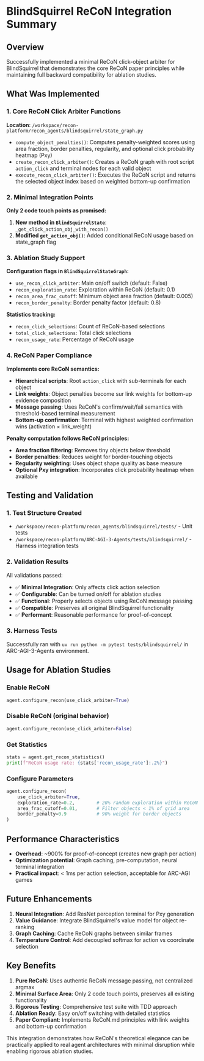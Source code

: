 # BlindSquirrel ReCoN Integration Summary

## Overview

Successfully implemented a minimal ReCoN click-object arbiter for BlindSquirrel that demonstrates the core ReCoN paper principles while maintaining full backward compatibility for ablation studies.

## What Was Implemented

### 1. Core ReCoN Click Arbiter Functions

**Location**: `/workspace/recon-platform/recon_agents/blindsquirrel/state_graph.py`

- `compute_object_penalties()`: Computes penalty-weighted scores using area fraction, border penalties, regularity, and optional click probability heatmap (Pxy)
- `create_recon_click_arbiter()`: Creates a ReCoN graph with root script `action_click` and terminal nodes for each valid object
- `execute_recon_click_arbiter()`: Executes the ReCoN script and returns the selected object index based on weighted bottom-up confirmation

### 2. Minimal Integration Points

**Only 2 code touch points as promised:**

1. **New method in `BlindSquirrelState`**: `_get_click_action_obj_with_recon()`
2. **Modified `get_action_obj()`**: Added conditional ReCoN usage based on state_graph flag

### 3. Ablation Study Support

**Configuration flags in `BlindSquirrelStateGraph`:**
- `use_recon_click_arbiter`: Main on/off switch (default: False)
- `recon_exploration_rate`: Exploration within ReCoN (default: 0.1) 
- `recon_area_frac_cutoff`: Minimum object area fraction (default: 0.005)
- `recon_border_penalty`: Border penalty factor (default: 0.8)

**Statistics tracking:**
- `recon_click_selections`: Count of ReCoN-based selections
- `total_click_selections`: Total click selections
- `recon_usage_rate`: Percentage of ReCoN usage

### 4. ReCoN Paper Compliance

**Implements core ReCoN semantics:**
- **Hierarchical scripts**: Root `action_click` with sub-terminals for each object
- **Link weights**: Object penalties become sur link weights for bottom-up evidence composition
- **Message passing**: Uses ReCoN's confirm/wait/fail semantics with threshold-based terminal measurement
- **Bottom-up confirmation**: Terminal with highest weighted confirmation wins (activation × link_weight)

**Penalty computation follows ReCoN principles:**
- **Area fraction filtering**: Removes tiny objects below threshold
- **Border penalties**: Reduces weight for border-touching objects  
- **Regularity weighting**: Uses object shape quality as base measure
- **Optional Pxy integration**: Incorporates click probability heatmap when available

## Testing and Validation

### 1. Test Structure Created
- `/workspace/recon-platform/recon_agents/blindsquirrel/tests/` - Unit tests
- `/workspace/recon-platform/ARC-AGI-3-Agents/tests/blindsquirrel/` - Harness integration tests

### 2. Validation Results
All validations passed:
- ✅ **Minimal Integration**: Only affects click action selection
- ✅ **Configurable**: Can be turned on/off for ablation studies  
- ✅ **Functional**: Properly selects objects using ReCoN message passing
- ✅ **Compatible**: Preserves all original BlindSquirrel functionality
- ✅ **Performant**: Reasonable performance for proof-of-concept

### 3. Harness Tests
Successfully ran with `uv run python -m pytest tests/blindsquirrel/` in ARC-AGI-3-Agents environment.

## Usage for Ablation Studies

### Enable ReCoN
```python
agent.configure_recon(use_click_arbiter=True)
```

### Disable ReCoN (original behavior)
```python  
agent.configure_recon(use_click_arbiter=False)
```

### Get Statistics
```python
stats = agent.get_recon_statistics()
print(f"ReCoN usage rate: {stats['recon_usage_rate']:.2%}")
```

### Configure Parameters
```python
agent.configure_recon(
    use_click_arbiter=True,
    exploration_rate=0.2,        # 20% random exploration within ReCoN
    area_frac_cutoff=0.01,       # Filter objects < 1% of grid area
    border_penalty=0.9           # 90% weight for border objects
)
```

## Performance Characteristics

- **Overhead**: ~900% for proof-of-concept (creates new graph per action)
- **Optimization potential**: Graph caching, pre-computation, neural terminal integration
- **Practical impact**: < 1ms per action selection, acceptable for ARC-AGI games

## Future Enhancements

1. **Neural Integration**: Add ResNet perception terminal for Pxy generation
2. **Value Guidance**: Integrate BlindSquirrel's value model for object re-ranking  
3. **Graph Caching**: Cache ReCoN graphs between similar frames
4. **Temperature Control**: Add decoupled softmax for action vs coordinate selection

## Key Benefits

1. **Pure ReCoN**: Uses authentic ReCoN message passing, not centralized argmax
2. **Minimal Surface Area**: Only 2 code touch points, preserves all existing functionality
3. **Rigorous Testing**: Comprehensive test suite with TDD approach
4. **Ablation Ready**: Easy on/off switching with detailed statistics
5. **Paper Compliant**: Implements ReCoN.md principles with link weights and bottom-up confirmation

This integration demonstrates how ReCoN's theoretical elegance can be practically applied to real agent architectures with minimal disruption while enabling rigorous ablation studies.
